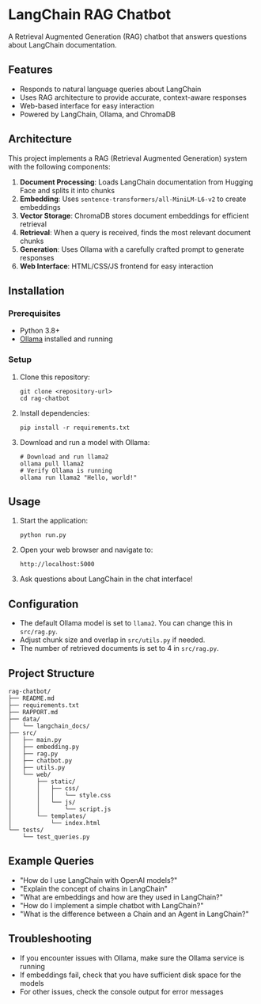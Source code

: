 # LangChain RAG Chatbot

A Retrieval Augmented Generation (RAG) chatbot that answers questions about LangChain documentation.

## Features

- Responds to natural language queries about LangChain
- Uses RAG architecture to provide accurate, context-aware responses
- Web-based interface for easy interaction
- Powered by LangChain, Ollama, and ChromaDB

## Architecture

This project implements a RAG (Retrieval Augmented Generation) system with the following components:

1. **Document Processing**: Loads LangChain documentation from Hugging Face and splits it into chunks
2. **Embedding**: Uses `sentence-transformers/all-MiniLM-L6-v2` to create embeddings
3. **Vector Storage**: ChromaDB stores document embeddings for efficient retrieval
4. **Retrieval**: When a query is received, finds the most relevant document chunks
5. **Generation**: Uses Ollama with a carefully crafted prompt to generate responses
6. **Web Interface**: HTML/CSS/JS frontend for easy interaction

## Installation

### Prerequisites

- Python 3.8+
- [Ollama](https://ollama.ai/) installed and running

### Setup

1. Clone this repository:
   ```
   git clone <repository-url>
   cd rag-chatbot
   ```

2. Install dependencies:
   ```
   pip install -r requirements.txt
   ```

3. Download and run a model with Ollama:
   ```
   # Download and run llama2
   ollama pull llama2
   # Verify Ollama is running
   ollama run llama2 "Hello, world!"
   ```

## Usage

1. Start the application:
   ```
   python run.py
   ```

2. Open your web browser and navigate to:
   ```
   http://localhost:5000
   ```

3. Ask questions about LangChain in the chat interface!

## Configuration

- The default Ollama model is set to `llama2`. You can change this in `src/rag.py`.
- Adjust chunk size and overlap in `src/utils.py` if needed.
- The number of retrieved documents is set to 4 in `src/rag.py`.

## Project Structure

```
rag-chatbot/
├── README.md
├── requirements.txt
├── RAPPORT.md
├── data/
│   └── langchain_docs/
├── src/
│   ├── main.py
│   ├── embedding.py
│   ├── rag.py
│   ├── chatbot.py
│   ├── utils.py
│   └── web/
│       ├── static/
│       │   ├── css/
│       │   │   └── style.css
│       │   └── js/
│       │       └── script.js
│       └── templates/
│           └── index.html
└── tests/
    └── test_queries.py
```

## Example Queries

- "How do I use LangChain with OpenAI models?"
- "Explain the concept of chains in LangChain"
- "What are embeddings and how are they used in LangChain?"
- "How do I implement a simple chatbot with LangChain?"
- "What is the difference between a Chain and an Agent in LangChain?"

## Troubleshooting

- If you encounter issues with Ollama, make sure the Ollama service is running
- If embeddings fail, check that you have sufficient disk space for the models
- For other issues, check the console output for error messages